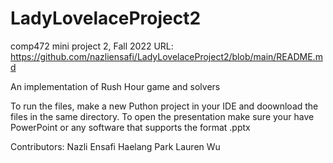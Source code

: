 # LadyLovelaceProject2
comp472 mini project 2, Fall 2022
URL: https://github.com/nazliensafi/LadyLovelaceProject2/blob/main/README.md

An implementation of Rush Hour game and solvers

To run the files, make a new Puthon project in your IDE and doownload the files in the same directory.
To open the presentation make sure your have PowerPoint or any software that supports the format .pptx

Contributors: 
Nazli Ensafi
Haelang Park
Lauren Wu
